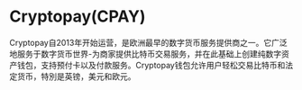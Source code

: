 # 

# Cryptopay(CPAY)

Cryptopay自2013年开始运营，是欧洲最早的数字货币服务提供商之一。它广泛地服务于数字货币世界-为商家提供比特币交易服务，并在此基础上创建纯数字资产钱包，支持预付卡以及付款服务。Cryptopay钱包允许用户轻松交易比特币和法定货币，特別是英镑，美元和欧元。



